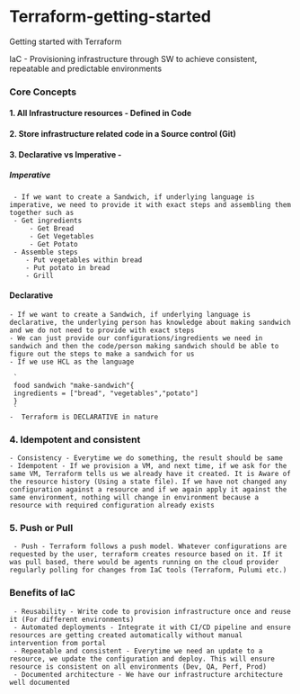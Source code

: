 # Terraform-getting-started
Getting started with Terraform

IaC - Provisioning infrastructure through SW to achieve consistent, repeatable and predictable environments

### Core Concepts

#### 1. All Infrastructure resources  - Defined in Code
#### 2. Store infrastructure related code in a Source control (Git)
#### 3. Declarative vs Imperative - 
##### Imperative 
     - If we want to create a Sandwich, if underlying language is imperative, we need to provide it with exact steps and assembling them together such as
     - Get ingredients
         - Get Bread
         - Get Vegetables
         - Get Potato
     - Assemble steps
        - Put vegetables within bread
        - Put potato in bread
        - Grill

#### Declarative 
    - If we want to create a Sandwich, if underlying language is declarative, the underlying person has knowledge about making sandwich and we do not need to provide with exact steps
    - We can just provide our configurations/ingredients we need in sandwich and then the code/person making sandwich should be able to figure out the steps to make a sandwich for us
    - If we use HCL as the language

     `
     food sandwich "make-sandwich"{
     ingredients = ["bread", "vegetables","potato"]
     }
     `
    -  Terraform is DECLARATIVE in nature 
### 4. Idempotent and consistent
    - Consistency - Everytime we do something, the result should be same
    - Idempotent - If we provision a VM, and next time, if we ask for the same VM, Terraform tells us we already have it created. It is Aware of the resource history (Using a state file). If we have not changed any configuration against a resource and if we again apply it against the same environment, nothing will change in environment because a resource with required configuration already exists 

### 5. Push or Pull
     - Push - Terraform follows a push model. Whatever configurations are requested by the user, terraform creates resource based on it. If it was pull based, there would be agents running on the cloud provider regularly polling for changes from IaC tools (Terraform, Pulumi etc.)


### Benefits of IaC
     - Reusability - Write code to provision infrastructure once and reuse it (For different environments)
     - Automated deployments - Integrate it with CI/CD pipeline and ensure resources are getting created automatically without manual intervention from portal
     - Repeatable and consistent - Everytime we need an update to a resource, we update the configuration and deploy. This will ensure resource is consistent on all environments (Dev, QA, Perf, Prod)
     - Documented architecture - We have our infrastructure architecture well documented 
